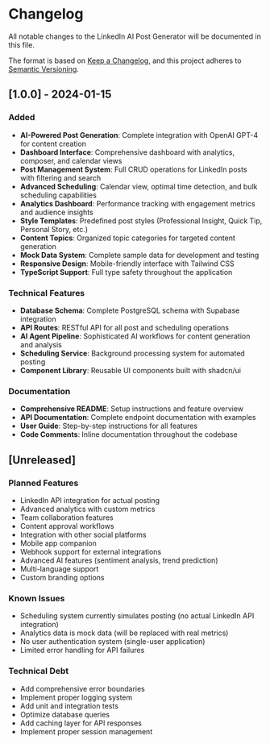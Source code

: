 # Changelog

All notable changes to the LinkedIn AI Post Generator will be documented in this file.

The format is based on [Keep a Changelog](https://keepachangelog.com/en/1.0.0/),
and this project adheres to [Semantic Versioning](https://semver.org/spec/v2.0.0.html).

## [1.0.0] - 2024-01-15

### Added
- **AI-Powered Post Generation**: Complete integration with OpenAI GPT-4 for content creation
- **Dashboard Interface**: Comprehensive dashboard with analytics, composer, and calendar views
- **Post Management System**: Full CRUD operations for LinkedIn posts with filtering and search
- **Advanced Scheduling**: Calendar view, optimal time detection, and bulk scheduling capabilities
- **Analytics Dashboard**: Performance tracking with engagement metrics and audience insights
- **Style Templates**: Predefined post styles (Professional Insight, Quick Tip, Personal Story, etc.)
- **Content Topics**: Organized topic categories for targeted content generation
- **Mock Data System**: Complete sample data for development and testing
- **Responsive Design**: Mobile-friendly interface with Tailwind CSS
- **TypeScript Support**: Full type safety throughout the application

### Technical Features
- **Database Schema**: Complete PostgreSQL schema with Supabase integration
- **API Routes**: RESTful API for all post and scheduling operations
- **AI Agent Pipeline**: Sophisticated AI workflows for content generation and analysis
- **Scheduling Service**: Background processing system for automated posting
- **Component Library**: Reusable UI components built with shadcn/ui

### Documentation
- **Comprehensive README**: Setup instructions and feature overview
- **API Documentation**: Complete endpoint documentation with examples
- **User Guide**: Step-by-step instructions for all features
- **Code Comments**: Inline documentation throughout the codebase

## [Unreleased]

### Planned Features
- LinkedIn API integration for actual posting
- Advanced analytics with custom metrics
- Team collaboration features
- Content approval workflows
- Integration with other social platforms
- Mobile app companion
- Webhook support for external integrations
- Advanced AI features (sentiment analysis, trend prediction)
- Multi-language support
- Custom branding options

### Known Issues
- Scheduling system currently simulates posting (no actual LinkedIn API integration)
- Analytics data is mock data (will be replaced with real metrics)
- No user authentication system (single-user application)
- Limited error handling for API failures

### Technical Debt
- Add comprehensive error boundaries
- Implement proper logging system
- Add unit and integration tests
- Optimize database queries
- Add caching layer for API responses
- Implement proper session management
